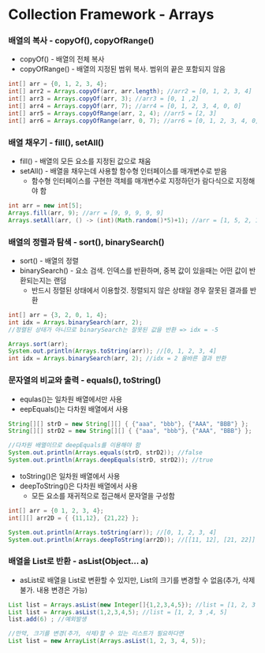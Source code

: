 # Collection Framework - Arrays

### 배열의 복사 - copyOf(), copyOfRange()

- copyOf() - 배열의 전체 복사
- copyOfRange() - 배열의 지정된 범위 복사. 범위의 끝은 포함되지 않음

```java
int[] arr = {0, 1, 2, 3, 4};
int[] arr2 = Arrays.copyOf(arr, arr.length); //arr2 = [0, 1, 2, 3, 4]
int[] arr3 = Arrays.copyOf(arr, 3); //arr3 = [0, 1 ,2]
int[] arr4 = Arrays.copyOf(arr, 7); //arr4 = [0, 1, 2, 3, 4, 0, 0]
int[] arr5 = Arrays.copyOfRange(arr, 2, 4); //arr5 = [2, 3]
int[] arr6 = Arrays.copyOfRange(arr, 0, 7); //arr6 = [0, 1, 2, 3, 4, 0, 0]
```

### 배열 채우기 - fill(), setAll()

- fill() - 배열의 모든 요소를 지정된 값으로 채움
- setAll() - 배열을 채우는데 사용할 함수형 인터페이스를 매개변수로 받음
  - 함수형 인터페이스를 구현한 객체를 매개변수로 지정하던가 람다식으로 지정해야 함

```java
int arr = new int[5];
Arrays.fill(arr, 9); //arr = [9, 9, 9, 9, 9]
Arrays.setAll(arr, () -> (int)(Math.random()*5)+1); //arr = [1, 5, 2, 1, 1]
```

### 배열의 정렬과 탐색  - sort(), binarySearch()

- sort() - 배열의 정렬
- binarySearch() - 요소 검색. 인덱스를 반환하며, 중복 값이 있을때는 어떤 값이 반환되는지는 랜덤
  - 반드시 정렬된 상태에서 이용할것. 정렬되지 않은 상태일 경우 잘못된 결과를 반환

```java
int[] arr = {3, 2, 0, 1, 4};
int idx = Arrays.binarySearch(arr, 2); 
//정렬된 상태가 아니므로 binarySearch는 잘못된 값을 반환 => idx = -5

Arrays.sort(arr);
System.out.println(Arrays.toString(arr)); //[0, 1, 2, 3, 4]
int idx = Arrays.binarySearch(arr, 2); //idx = 2 올바른 결과 반환
```

### 문자열의 비교와 출력 - equals(), toString()

- equlas()는 일차원 배열에서만 사용
- eepEquals()는 다차원 배열에서 사용

```java
String[][] strD = new String[][] { {"aaa", "bbb"}, {"AAA", "BBB"} };
String[][] strD2 = new String[][] { {"aaa", "bbb"}, {"AAA", "BBB"} };

//다차원 배열이므로 deepEquals를 이용해야 함
System.out.println(Arrays.equals(strD, strD2)); //false
System.out.println(Arrays.deepEquals(strD, strD2)); //true
```

- toString()은 일차원 배열에서 사용
- deepToString()은 다차원 배열에서 사용
  - 모든 요소를 재귀적으로 접근해서 문자열을 구성함

```java
int[] arr = {0 1, 2, 3, 4};
int[][] arr2D = { {11,12}, {21,22} };

System.out.println(Arrays.toString(arr)); //[0, 1, 2, 3, 4]
System.out.println(Arrays.deepToString(arr2D)); //[[11, 12], [21, 22]]
```

### 배열을 List로 반환 - asList(Object… a)

- asList로 배열을 List로 변환할 수 있지만, List의 크기를 변경할 수 없음(추가, 삭제 불가. 내용 변경은 가능)

```java
List list = Arrays.asList(new Integer[]{1,2,3,4,5}); //list = [1, 2, 3 ,4, 5]
List list = Arrays.asList(1,2,3,4,5); //list = [1, 2, 3 ,4, 5]
list.add(6) ; //예외발생  

//만약, 크기를 변경(추가, 삭제)할 수 있는 리스트가 필요하다면
List list = new ArrayList(Arrays.asList(1, 2, 3, 4, 5)); 
```

